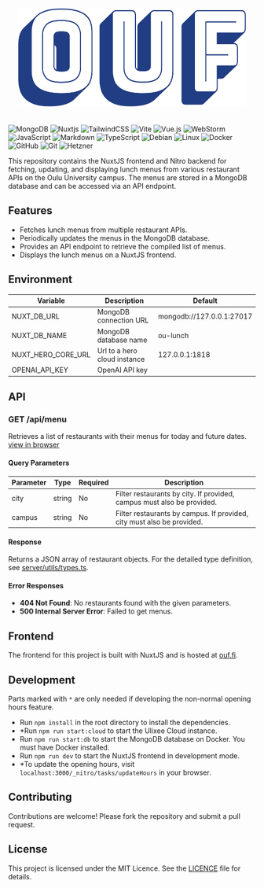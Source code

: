 <p style="text-align: center; padding: 20px;">
  <img src="assets/ouf-high-resolution-logo-transparent.webp" height="200">
</p>

![MongoDB](https://img.shields.io/badge/MongoDB-%234ea94b.svg?style=for-the-badge&logo=mongodb&logoColor=white)
![Nuxtjs](https://img.shields.io/badge/Nuxt-002E3B?style=for-the-badge&logo=nuxt&logoColor=#00DC82)
![TailwindCSS](https://img.shields.io/badge/tailwindcss-%2338B2AC.svg?style=for-the-badge&logo=tailwind-css&logoColor=white)
![Vite](https://img.shields.io/badge/vite-%23646CFF.svg?style=for-the-badge&logo=vite&logoColor=white)
![Vue.js](https://img.shields.io/badge/vuejs-%2335495e.svg?style=for-the-badge&logo=vuedotjs&logoColor=%234FC08D)
![WebStorm](https://img.shields.io/badge/webstorm-143?style=for-the-badge&logo=webstorm&logoColor=white&color=black)
![JavaScript](https://img.shields.io/badge/javascript-%23323330.svg?style=for-the-badge&logo=javascript&logoColor=%23F7DF1E)
![Markdown](https://img.shields.io/badge/markdown-%23000000.svg?style=for-the-badge&logo=markdown&logoColor=white)
![TypeScript](https://img.shields.io/badge/typescript-%23007ACC.svg?style=for-the-badge&logo=typescript&logoColor=white)
![Debian](https://img.shields.io/badge/Debian-D70A53?style=for-the-badge&logo=debian&logoColor=white)
![Linux](https://img.shields.io/badge/Linux-FCC624?style=for-the-badge&logo=linux&logoColor=black)
![Docker](https://img.shields.io/badge/docker-%230db7ed.svg?style=for-the-badge&logo=docker&logoColor=white)
![GitHub](https://img.shields.io/badge/github-%23121011.svg?style=for-the-badge&logo=github&logoColor=white)
![Git](https://img.shields.io/badge/git-%23F05032.svg?style=for-the-badge&logo=git&logoColor=white)
<img src="https://cdn.hetzner.com/assets/Uploads/Hetzner-Logo-slogan_white_space-red.jpg" alt="Hetzner" height="28"/>

This repository contains the NuxtJS frontend and Nitro backend for fetching, updating, and displaying lunch menus from
various restaurant APIs on the Oulu University campus. The menus are stored in a MongoDB database and can be accessed
via an API endpoint.

## Features

- Fetches lunch menus from multiple restaurant APIs.
- Periodically updates the menus in the MongoDB database.
- Provides an API endpoint to retrieve the compiled list of menus.
- Displays the lunch menus on a NuxtJS frontend.

## Environment

| Variable           | Description                  | Default                   |
|--------------------|------------------------------|---------------------------|
| NUXT_DB_URL        | MongoDB connection URL       | mongodb://127.0.0.1:27017 |
| NUXT_DB_NAME       | MongoDB database name        | ou-lunch                  |
| NUXT_HERO_CORE_URL | Url to a hero cloud instance | 127.0.0.1:1818            |
| OPENAI_API_KEY     | OpenAI API key               |                           |

## API

### GET /api/menu

Retrieves a list of restaurants with their menus for today and future dates.
[view in browser](https://ouf.fi/api/menu?city=Oulu&campus=Linnanmaa)

#### Query Parameters

| Parameter | Type   | Required | Description                                                                                                |
|-----------|--------|----------|------------------------------------------------------------------------------------------------------------|
| city      | string | No       | Filter restaurants by city. If provided, campus must also be provided.                                     |
| campus    | string | No       | Filter restaurants by campus. If provided, city must also be provided.                                     |

#### Response

Returns a JSON array of restaurant objects. For the detailed type definition, 
see [server/utils/types.ts](server/utils/types.ts).

#### Error Responses

- **404 Not Found**: No restaurants found with the given parameters.
- **500 Internal Server Error**: Failed to get menus.

## Frontend

The frontend for this project is built with NuxtJS and is hosted at [ouf.fi](https://ouf.fi).

## Development

Parts marked with `*` are only needed if developing the non-normal opening hours feature.

- Run `npm install` in the root directory to install the dependencies.
- *Run `npm run start:cloud` to start the Ulixee Cloud instance.
- Run `npm run start:db` to start the MongoDB database on Docker. You must have Docker installed.
- Run `npm run dev` to start the NuxtJS frontend in development mode.
- *To update the opening hours, visit `localhost:3000/_nitro/tasks/updateHours` in your browser.

## Contributing

Contributions are welcome! Please fork the repository and submit a pull request.

## License

This project is licensed under the MIT Licence. See the [LICENCE](LICENSE) file for details.
